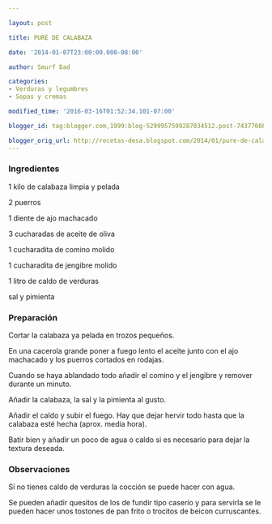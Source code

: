 ```yaml
---

layout: post

title: PURÉ DE CALABAZA

date: '2014-01-07T23:00:00.000-08:00'

author: Smurf Dad

categories:
- Verduras y legumbres
- Sopas y cremas

modified_time: '2016-03-16T01:52:34.101-07:00'

blogger_id: tag:blogger.com,1999:blog-5299957599287034512.post-7437760856642470533

blogger_orig_url: http://recetas-desa.blogspot.com/2014/01/pure-de-calabaza.html
---
```


<h3>Ingredientes</h3>

1 kilo de calabaza limpia y pelada

2 puerros

1 diente de ajo machacado

3 cucharadas de aceite de oliva

1 cucharadita de comino molido

1 cucharadita de jengibre molido

1 litro de caldo de verduras

sal y pimienta

<h3>Preparación</h3>

Cortar la calabaza ya pelada en trozos pequeños.

En una cacerola grande poner a fuego lento el aceite junto con el ajo machacado y los puerros cortados en rodajas.

Cuando se haya ablandado todo añadir el comino y el jengibre y remover durante un minuto.

Añadir la calabaza, la sal y la pimienta al gusto.

Añadir el caldo y subir el fuego. Hay que dejar hervir todo hasta que la calabaza esté hecha (aprox. media hora).

Batir bien y añadir un poco de agua o caldo si es necesario para dejar la textura deseada.

<h3>Observaciones</h3>

Si no tienes caldo de verduras la cocción se puede hacer con agua.

Se pueden añadir quesitos de los de fundir tipo caserío y para servirla se le pueden hacer unos tostones de pan frito o trocitos de beicon curruscantes.